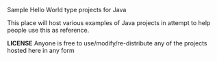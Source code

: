 Sample Hello World type projects for Java

This place will host various examples of Java projects in attempt to help people use this as reference. 

**LICENSE**
Anyone is free to use/modify/re-distribute any of the projects hosted here in any form
